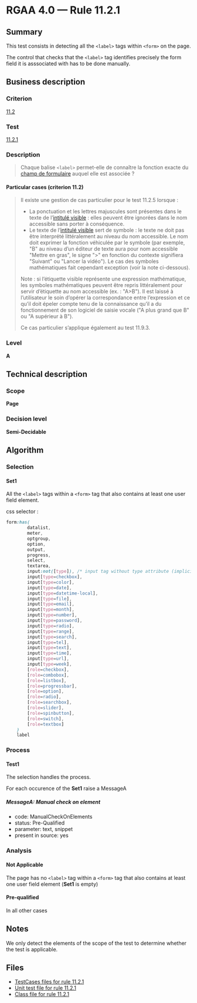 # RGAA 4.0 — Rule 11.2.1

## Summary

This test consists in detecting all the `<label>` tags within `<form>` on the page.

The control that checks that the `<label>` tag identifies precisely
the form field it is asssociated with has to be done manually.

## Business description

### Criterion

[11.2](https://www.numerique.gouv.fr/publications/rgaa-accessibilite/methode/criteres/#crit-11-2)

### Test

[11.2.1](https://www.numerique.gouv.fr/publications/rgaa-accessibilite/methode/criteres/#test-11-2-1)

### Description

> Chaque balise `<label>` permet-elle de connaître la fonction exacte du [champ de formulaire](https://www.numerique.gouv.fr/publications/rgaa-accessibilite/methode/glossaire/#champ-de-saisie-de-formulaire) auquel elle est associée ?

#### Particular cases (criterion 11.2)

> Il existe une gestion de cas particulier pour le test 11.2.5 lorsque :
> 
> * La ponctuation et les lettres majuscules sont présentes dans le texte de l’[intitulé visible](https://www.numerique.gouv.fr/publications/rgaa-accessibilite/methode/glossaire/#intitule-visible) : elles peuvent être ignorées dans le nom accessible sans porter à conséquence.
> * Le texte de l’[intitulé visible](https://www.numerique.gouv.fr/publications/rgaa-accessibilite/methode/glossaire/#intitule-visible) sert de symbole : le texte ne doit pas être interprété littéralement au niveau du nom accessible. Le nom doit exprimer la fonction véhiculée par le symbole (par exemple, "B" au niveau d’un éditeur de texte aura pour nom accessible "Mettre en gras", le signe ">" en fonction du contexte signifiera "Suivant" ou "Lancer la vidéo"). Le cas des symboles mathématiques fait cependant exception (voir la note ci-dessous).
> 
> Note : si l’étiquette visible représente une expression mathématique, les symboles mathématiques peuvent être repris littéralement pour servir d’étiquette au nom accessible (ex. : "A>B"). Il est laissé à l’utilisateur le soin d’opérer la correspondance entre l’expression et ce qu’il doit épeler compte tenu de la connaissance qu’il a du fonctionnement de son logiciel de saisie vocale ("A plus grand que B" ou "A supérieur à B").
> 
> Ce cas particulier s’applique également au test 11.9.3.

### Level

**A**


## Technical description

### Scope

**Page**

### Decision level

**Semi-Decidable**

## Algorithm

### Selection

#### Set1

All the `<label>` tags within a `<form>` tag that also contains at least one user field element.
 
css selector :
```css
form:has(
        datalist,
        meter,
        optgroup,
        option,
        output,
        progress,
        select,
        textarea,
        input:not([type]), /* input tag without type attribute (implicit type="text") */
        input[type=checkbox],
        input[type=color],
        input[type=date],
        input[type=datetime-local],
        input[type=file],
        input[type=email],
        input[type=month],
        input[type=number],
        input[type=password],
        input[type=radio],
        input[type=range],
        input[type=search],
        input[type=tel],
        input[type=text],
        input[type=time],
        input[type=url],
        input[type=week],
        [role=checkbox],
        [role=combobox],
        [role=listbox],
        [role=progressbar],
        [role=option],
        [role=radio],
        [role=searchbox],
        [role=slider],
        [role=spinbutton],
        [role=switch],
        [role=textbox]
    )
    label
```

### Process

#### Test1

The selection handles the process.

For each occurence of the **Set1** raise a MessageA

##### MessageA: Manual check on element

- code: ManualCheckOnElements
- status: Pre-Qualified
- parameter: text, snippet
- present in source: yes

### Analysis

#### Not Applicable

The page has no `<label>` tag within a `<form>` tag 
that also contains at least one user field element (**Set1** is empty)

#### Pre-qualified

In all other cases

## Notes

We only detect the elements of the scope of the test to determine whether the test is applicable.


## Files

- [TestCases files for rule 11.2.1](https://gitlab.com/asqatasun/Asqatasun/-/tree/master/rules/rules-rgaa4.0/src/test/resources/testcases/rgaa40/Rgaa40Rule110201/)
- [Unit test file for rule 11.2.1](https://gitlab.com/asqatasun/Asqatasun/-/blob/master/rules/rules-rgaa4.0/src/test/java/org/asqatasun/rules/rgaa40/Rgaa40Rule110201Test.java)
- [Class file for rule 11.2.1](https://gitlab.com/asqatasun/Asqatasun/-/blob/master/rules/rules-rgaa4.0/src/main/java/org/asqatasun/rules/rgaa40/Rgaa40Rule110201.java)
